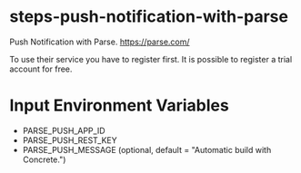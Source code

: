 steps-push-notification-with-parse
==================================

Push Notification with Parse. https://parse.com/

To use their service you have to register first. It is possible to register a trial account for free.

# Input Environment Variables
- PARSE_PUSH_APP_ID
- PARSE_PUSH_REST_KEY
- PARSE_PUSH_MESSAGE (optional, default = "Automatic build with Concrete.")